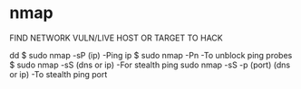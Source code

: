 # nmap
FIND NETWORK  VULN/LIVE HOST OR TARGET TO HACK




dd
$ sudo nmap -sP (ip)                                 -Ping ip
$ sudo nmap -Pn                                    -To unblock ping probes
$ sudo nmap -sS (dns or ip)                      -For stealth ping
sudo nmap -sS -p (port) (dns or ip)               -To stealth ping port
